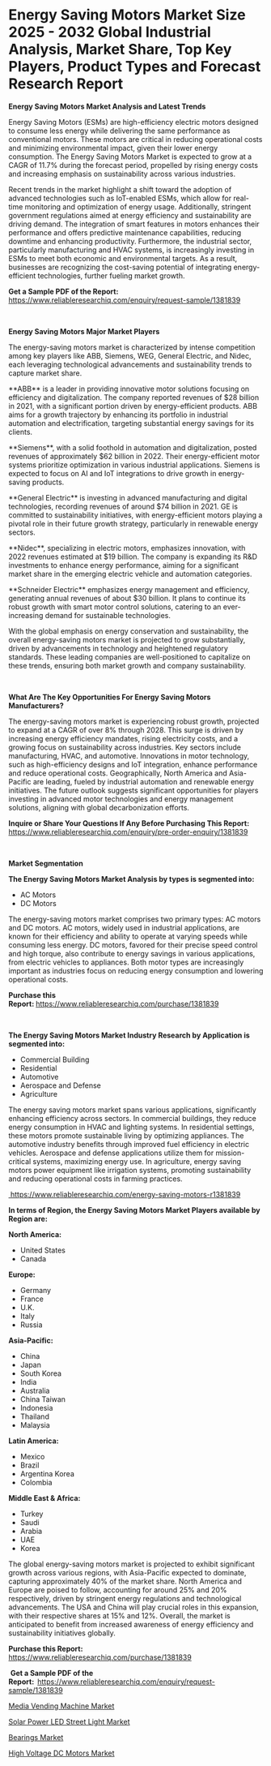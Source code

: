 <p><h1>Energy Saving Motors Market Size 2025 - 2032 Global Industrial Analysis, Market Share, Top Key Players, Product Types and Forecast Research Report</h1></p><p><strong>Energy Saving Motors Market Analysis and Latest Trends</strong></p>
<p><p>Energy Saving Motors (ESMs) are high-efficiency electric motors designed to consume less energy while delivering the same performance as conventional motors. These motors are critical in reducing operational costs and minimizing environmental impact, given their lower energy consumption. The Energy Saving Motors Market is expected to grow at a CAGR of 11.7% during the forecast period, propelled by rising energy costs and increasing emphasis on sustainability across various industries.</p><p>Recent trends in the market highlight a shift toward the adoption of advanced technologies such as IoT-enabled ESMs, which allow for real-time monitoring and optimization of energy usage. Additionally, stringent government regulations aimed at energy efficiency and sustainability are driving demand. The integration of smart features in motors enhances their performance and offers predictive maintenance capabilities, reducing downtime and enhancing productivity. Furthermore, the industrial sector, particularly manufacturing and HVAC systems, is increasingly investing in ESMs to meet both economic and environmental targets. As a result, businesses are recognizing the cost-saving potential of integrating energy-efficient technologies, further fueling market growth.</p></p>
<p><strong>Get a Sample PDF of the Report:&nbsp;</strong> <a href="https://www.reliableresearchiq.com/enquiry/request-sample/1381839?utm_campaign=1870&utm_medium=2&utm_source=Github&utm_content=ia&utm_term=16022025&utm_id=energy-saving-motors">https://www.reliableresearchiq.com/enquiry/request-sample/1381839</a></p>
<p>&nbsp;</p>
<p><strong>Energy Saving Motors Major Market Players</strong></p>
<p><p>The energy-saving motors market is characterized by intense competition among key players like ABB, Siemens, WEG, General Electric, and Nidec, each leveraging technological advancements and sustainability trends to capture market share. </p><p>**ABB** is a leader in providing innovative motor solutions focusing on efficiency and digitalization. The company reported revenues of $28 billion in 2021, with a significant portion driven by energy-efficient products. ABB aims for a growth trajectory by enhancing its portfolio in industrial automation and electrification, targeting substantial energy savings for its clients.</p><p>**Siemens**, with a solid foothold in automation and digitalization, posted revenues of approximately $62 billion in 2022. Their energy-efficient motor systems prioritize optimization in various industrial applications. Siemens is expected to focus on AI and IoT integrations to drive growth in energy-saving products.</p><p>**General Electric** is investing in advanced manufacturing and digital technologies, recording revenues of around $74 billion in 2021. GE is committed to sustainability initiatives, with energy-efficient motors playing a pivotal role in their future growth strategy, particularly in renewable energy sectors.</p><p>**Nidec**, specializing in electric motors, emphasizes innovation, with 2022 revenues estimated at $19 billion. The company is expanding its R&D investments to enhance energy performance, aiming for a significant market share in the emerging electric vehicle and automation categories.</p><p>**Schneider Electric** emphasizes energy management and efficiency, generating annual revenues of about $30 billion. It plans to continue its robust growth with smart motor control solutions, catering to an ever-increasing demand for sustainable technologies.</p><p>With the global emphasis on energy conservation and sustainability, the overall energy-saving motors market is projected to grow substantially, driven by advancements in technology and heightened regulatory standards. These leading companies are well-positioned to capitalize on these trends, ensuring both market growth and company sustainability.</p></p>
<p>&nbsp;</p>
<p><strong>What Are The Key Opportunities For Energy Saving Motors Manufacturers?</strong></p>
<p><p>The energy-saving motors market is experiencing robust growth, projected to expand at a CAGR of over 8% through 2028. This surge is driven by increasing energy efficiency mandates, rising electricity costs, and a growing focus on sustainability across industries. Key sectors include manufacturing, HVAC, and automotive. Innovations in motor technology, such as high-efficiency designs and IoT integration, enhance performance and reduce operational costs. Geographically, North America and Asia-Pacific are leading, fueled by industrial automation and renewable energy initiatives. The future outlook suggests significant opportunities for players investing in advanced motor technologies and energy management solutions, aligning with global decarbonization efforts.</p></p>
<p><strong>Inquire or Share Your Questions If Any Before Purchasing This Report:</strong> <a href="https://www.reliableresearchiq.com/enquiry/pre-order-enquiry/1381839?utm_campaign=1870&utm_medium=2&utm_source=Github&utm_content=ia&utm_term=16022025&utm_id=energy-saving-motors">https://www.reliableresearchiq.com/enquiry/pre-order-enquiry/1381839</a></p>
<p>&nbsp;</p>
<p><strong>Market Segmentation</strong></p>
<p><strong>The Energy Saving Motors Market Analysis by types is segmented into:</strong></p>
<p><ul><li>AC Motors</li><li>DC Motors</li></ul></p>
<p><p>The energy-saving motors market comprises two primary types: AC motors and DC motors. AC motors, widely used in industrial applications, are known for their efficiency and ability to operate at varying speeds while consuming less energy. DC motors, favored for their precise speed control and high torque, also contribute to energy savings in various applications, from electric vehicles to appliances. Both motor types are increasingly important as industries focus on reducing energy consumption and lowering operational costs.</p></p>
<p><strong>Purchase this Report:&nbsp;</strong><a href="https://www.reliableresearchiq.com/purchase/1381839?utm_campaign=1870&utm_medium=2&utm_source=Github&utm_content=ia&utm_term=16022025&utm_id=energy-saving-motors">https://www.reliableresearchiq.com/purchase/1381839</a></p>
<p>&nbsp;</p>
<p><strong>The Energy Saving Motors Market Industry Research by Application is segmented into:</strong></p>
<p><ul><li>Commercial Building</li><li>Residential</li><li>Automotive</li><li>Aerospace and Defense</li><li>Agriculture</li></ul></p>
<p><p>The energy saving motors market spans various applications, significantly enhancing efficiency across sectors. In commercial buildings, they reduce energy consumption in HVAC and lighting systems. In residential settings, these motors promote sustainable living by optimizing appliances. The automotive industry benefits through improved fuel efficiency in electric vehicles. Aerospace and defense applications utilize them for mission-critical systems, maximizing energy use. In agriculture, energy saving motors power equipment like irrigation systems, promoting sustainability and reducing operational costs in farming practices.</p></p>
<p><a href="https://www.reliableresearchiq.com/energy-saving-motors-r1381839?utm_campaign=1870&utm_medium=2&utm_source=Github&utm_content=ia&utm_term=16022025&utm_id=energy-saving-motors">&nbsp;https://www.reliableresearchiq.com/energy-saving-motors-r1381839</a></p>
<p><strong>In terms of Region, the Energy Saving Motors Market Players available by Region are:</strong></p>
<p>
    <p> <strong> North America: </strong>
        <ul>
            <li>United States</li>
            <li>Canada</li>
        </ul>
        </p> 
    <p> <strong> Europe: </strong>
        <ul>
            <li>Germany</li>
            <li>France</li>
            <li>U.K.</li>
            <li>Italy</li>
            <li>Russia</li>
        </ul>
        </p> 
    <p> <strong> Asia-Pacific: </strong>
        <ul>
            <li>China</li>
            <li>Japan</li>
            <li>South Korea</li>
            <li>India</li>
            <li>Australia</li>
            <li>China Taiwan</li>
            <li>Indonesia</li>
            <li>Thailand</li>
            <li>Malaysia</li>
        </ul>
        </p> 
    <p> <strong> Latin America: </strong>
        <ul>
            <li>Mexico</li>
            <li>Brazil</li>
            <li>Argentina Korea</li>
            <li>Colombia</li>
        </ul>
        </p> 
    <p> <strong> Middle East & Africa: </strong>
        <ul>
            <li>Turkey</li>
            <li>Saudi</li>
            <li>Arabia</li>
            <li>UAE</li>
            <li>Korea</li>
        </ul>
    </p>
    </p>
<p><p>The global energy-saving motors market is projected to exhibit significant growth across various regions, with Asia-Pacific expected to dominate, capturing approximately 40% of the market share. North America and Europe are poised to follow, accounting for around 25% and 20% respectively, driven by stringent energy regulations and technological advancements. The USA and China will play crucial roles in this expansion, with their respective shares at 15% and 12%. Overall, the market is anticipated to benefit from increased awareness of energy efficiency and sustainability initiatives globally.</p></p>
<p><strong>Purchase this Report: </strong><a href="https://www.reliableresearchiq.com/purchase/1381839?utm_campaign=1870&utm_medium=2&utm_source=Github&utm_content=ia&utm_term=16022025&utm_id=energy-saving-motors">https://www.reliableresearchiq.com/purchase/1381839</a></p>
<p>&nbsp;<strong>Get a Sample PDF of the Report:&nbsp;&nbsp;</strong><a href="https://www.reliableresearchiq.com/enquiry/request-sample/1381839?utm_campaign=1870&utm_medium=2&utm_source=Github&utm_content=ia&utm_term=16022025&utm_id=energy-saving-motors">https://www.reliableresearchiq.com/enquiry/request-sample/1381839</a></p>
<p><strong></strong></p>
<p><p><a href="https://github.com/donkalucine10/Market-Research-Report-List-1/blob/main/media-vending-machine-market.md?utm_campaign=1870&utm_medium=2&utm_source=Github&utm_content=ia&utm_term=16022025&utm_id=energy-saving-motors">Media Vending Machine Market</a></p><p><a href="https://github.com/shrebasokib/Market-Research-Report-List-1/blob/main/solar-power-led-street-light-market.md?utm_campaign=1870&utm_medium=2&utm_source=Github&utm_content=ia&utm_term=16022025&utm_id=energy-saving-motors">Solar Power LED Street Light Market</a></p><p><a href="https://github.com/unkelummaru8/Market-Research-Report-List-1/blob/main/bearings-market.md?utm_campaign=1870&utm_medium=2&utm_source=Github&utm_content=ia&utm_term=16022025&utm_id=energy-saving-motors">Bearings Market</a></p><p><a href="https://github.com/feeqahrndz/Market-Research-Report-List-1/blob/main/high-voltage-dc-motors-market.md?utm_campaign=1870&utm_medium=2&utm_source=Github&utm_content=ia&utm_term=16022025&utm_id=energy-saving-motors">High Voltage DC Motors Market</a></p></p>
